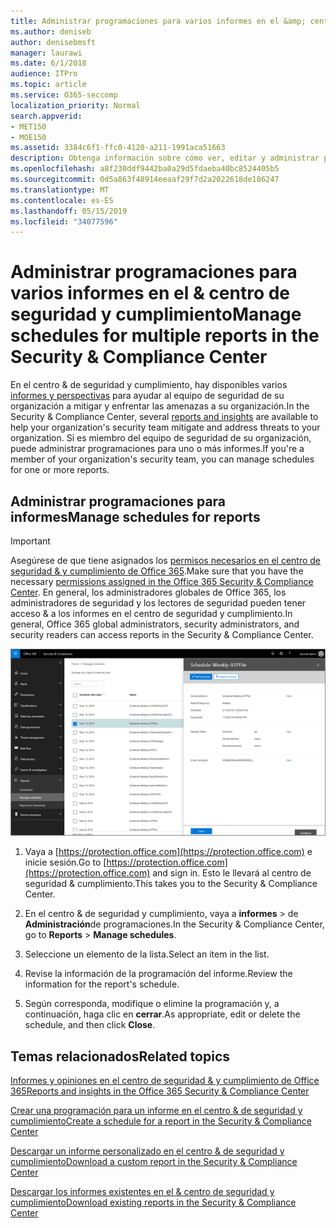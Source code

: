 ```yaml
---
title: Administrar programaciones para varios informes en el &amp; centro de seguridad y cumplimiento
ms.author: deniseb
author: denisebmsft
manager: laurawi
ms.date: 6/1/2018
audience: ITPro
ms.topic: article
ms.service: O365-seccomp
localization_priority: Normal
search.appverid:
- MET150
- MOE150
ms.assetid: 3384c6f1-ffc0-4120-a211-1991aca51663
description: Obtenga información sobre cómo ver, editar y administrar programaciones de informes en el &amp; centro de seguridad y cumplimiento.
ms.openlocfilehash: a8f230ddf9442ba0a29d5fdaeba40bc8524405b5
ms.sourcegitcommit: 0d5a863f48914eeaaf29f7d2a2022618de186247
ms.translationtype: MT
ms.contentlocale: es-ES
ms.lasthandoff: 05/15/2019
ms.locfileid: "34077596"
---
```

# <a name="manage-schedules-for-multiple-reports-in-the-security-amp-compliance-center"></a><span data-ttu-id="a047b-103">Administrar programaciones para varios informes en el &amp; centro de seguridad y cumplimiento</span><span class="sxs-lookup"><span data-stu-id="a047b-103">Manage schedules for multiple reports in the Security &amp; Compliance Center</span></span>

<span data-ttu-id="a047b-104">En el centro &amp; de seguridad y cumplimiento, hay disponibles varios [informes y perspectivas](reports-and-insights-in-security-and-compliance.md) para ayudar al equipo de seguridad de su organización a mitigar y enfrentar las amenazas a su organización.</span><span class="sxs-lookup"><span data-stu-id="a047b-104">In the Security &amp; Compliance Center, several [reports and insights](reports-and-insights-in-security-and-compliance.md) are available to help your organization's security team mitigate and address threats to your organization.</span></span> <span data-ttu-id="a047b-105">Si es miembro del equipo de seguridad de su organización, puede administrar programaciones para uno o más informes.</span><span class="sxs-lookup"><span data-stu-id="a047b-105">If you're a member of your organization's security team, you can manage schedules for one or more reports.</span></span> 
  
## <a name="manage-schedules-for-reports"></a><span data-ttu-id="a047b-106">Administrar programaciones para informes</span><span class="sxs-lookup"><span data-stu-id="a047b-106">Manage schedules for reports</span></span>

> [!IMPORTANT]
> <span data-ttu-id="a047b-107">Asegúrese de que tiene asignados los [permisos necesarios en el centro de seguridad &amp; y cumplimiento de Office 365](permissions-in-the-security-and-compliance-center.md).</span><span class="sxs-lookup"><span data-stu-id="a047b-107">Make sure that you have the necessary [permissions assigned in the Office 365 Security &amp; Compliance Center](permissions-in-the-security-and-compliance-center.md).</span></span> <span data-ttu-id="a047b-108">En general, los administradores globales de Office 365, los administradores de seguridad y los lectores de seguridad pueden tener acceso &amp; a los informes en el centro de seguridad y cumplimiento.</span><span class="sxs-lookup"><span data-stu-id="a047b-108">In general, Office 365 global administrators, security administrators, and security readers can access reports in the Security &amp; Compliance Center.</span></span> 
  
![En el centro &amp; de seguridad y cumplimiento, \> seleccione informes de administración de programaciones](media/efa5e2f9-bf73-4f85-acea-f1ca7e2bca5e.png)

1. <span data-ttu-id="a047b-110">Vaya a [https://protection.office.com](https://protection.office.com) e inicie sesión.</span><span class="sxs-lookup"><span data-stu-id="a047b-110">Go to [https://protection.office.com](https://protection.office.com) and sign in.</span></span> <span data-ttu-id="a047b-111">Esto le llevará al centro de seguridad & cumplimiento.</span><span class="sxs-lookup"><span data-stu-id="a047b-111">This takes you to the Security & Compliance Center.</span></span>

2. <span data-ttu-id="a047b-112">En el centro &amp; de seguridad y cumplimiento, vaya a **informes** \> de **Administración**de programaciones.</span><span class="sxs-lookup"><span data-stu-id="a047b-112">In the Security &amp; Compliance Center, go to **Reports** \> **Manage schedules**.</span></span>
    
3. <span data-ttu-id="a047b-113">Seleccione un elemento de la lista.</span><span class="sxs-lookup"><span data-stu-id="a047b-113">Select an item in the list.</span></span>
    
4. <span data-ttu-id="a047b-114">Revise la información de la programación del informe.</span><span class="sxs-lookup"><span data-stu-id="a047b-114">Review the information for the report's schedule.</span></span>
    
5. <span data-ttu-id="a047b-115">Según corresponda, modifique o elimine la programación y, a continuación, haga clic en **cerrar**.</span><span class="sxs-lookup"><span data-stu-id="a047b-115">As appropriate, edit or delete the schedule, and then click **Close**.</span></span>
    
## <a name="related-topics"></a><span data-ttu-id="a047b-116">Temas relacionados</span><span class="sxs-lookup"><span data-stu-id="a047b-116">Related topics</span></span>

[<span data-ttu-id="a047b-117">Informes y opiniones en el centro de seguridad &amp; y cumplimiento de Office 365</span><span class="sxs-lookup"><span data-stu-id="a047b-117">Reports and insights in the Office 365 Security &amp; Compliance Center</span></span>](reports-and-insights-in-security-and-compliance.md)
  
[<span data-ttu-id="a047b-118">Crear una programación para un informe en el centro &amp; de seguridad y cumplimiento</span><span class="sxs-lookup"><span data-stu-id="a047b-118">Create a schedule for a report in the Security &amp; Compliance Center</span></span>](create-a-schedule-for-a-report.md)
  
[<span data-ttu-id="a047b-119">Descargar un informe personalizado en el centro &amp; de seguridad y cumplimiento</span><span class="sxs-lookup"><span data-stu-id="a047b-119">Download a custom report in the Security &amp; Compliance Center</span></span>](set-up-and-download-a-custom-report.md)
  
[<span data-ttu-id="a047b-120">Descargar los informes existentes en el &amp; centro de seguridad y cumplimiento</span><span class="sxs-lookup"><span data-stu-id="a047b-120">Download existing reports in the Security &amp; Compliance Center</span></span>](download-existing-reports.md)
  


